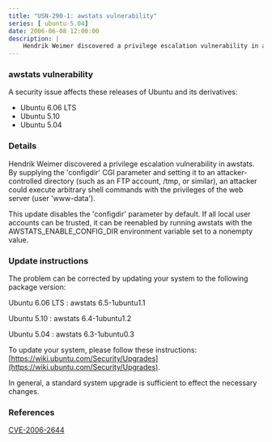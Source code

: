```yaml
---
title: "USN-290-1: awstats vulnerability"
series: [ ubuntu-5.04]
date: 2006-06-08 12:00:00
description: |
    Hendrik Weimer discovered a privilege escalation vulnerability in awstats. By supplying the &#39;configdir&#39; CGI parameter and setting it to an attacker-controlled directory (such as an FTP account, /tmp, or similar), an attacker could execute arbitrary shell commands with the privileges of the web server (user &#39;www-data&#39;).
--- 
```

 
 


### awstats vulnerability

A security issue affects these releases of Ubuntu and its derivatives:

* Ubuntu 6.06 LTS
* Ubuntu 5.10
* Ubuntu 5.04

### Details

Hendrik Weimer discovered a privilege escalation vulnerability in awstats. By supplying the &#39;configdir&#39; CGI parameter and setting it to an attacker-controlled directory (such as an FTP account, /tmp, or similar), an attacker could execute arbitrary shell commands with the privileges of the web server (user &#39;www-data&#39;).

This update disables the &#39;configdir&#39; parameter by default. If all local user accounts can be trusted, it can be reenabled by running awstats with the AWSTATS_ENABLE_CONFIG_DIR environment variable set to a nonempty value.

### Update instructions

The problem can be corrected by updating your system to the following package version:

Ubuntu 6.06 LTS
 : awstats <span>6.5-1ubuntu1.1</span>

Ubuntu 5.10
 : awstats <span>6.4-1ubuntu1.2</span>

Ubuntu 5.04
 : awstats <span>6.3-1ubuntu0.3</span>

To update your system, please follow these instructions: [https://wiki.ubuntu.com/Security/Upgrades](https://wiki.ubuntu.com/Security/Upgrades).

In general, a standard system upgrade is sufficient to effect the necessary changes.

### References

 
 [CVE-2006-2644](http://people.ubuntu.com/~ubuntu-security/cve/CVE-2006-2644)
 

